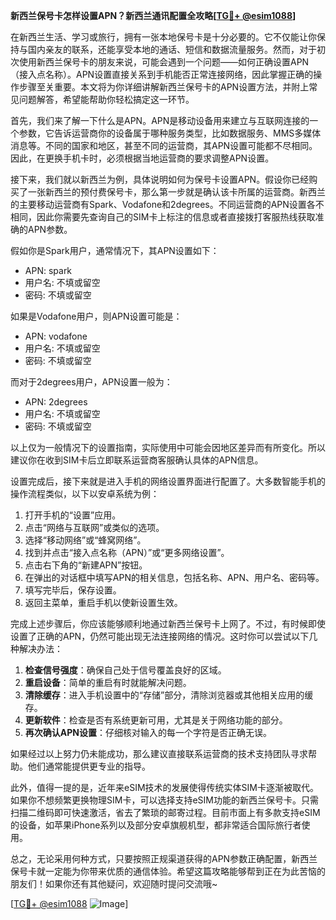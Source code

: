 **新西兰保号卡怎样设置APN？新西兰通讯配置全攻略[[TG💪+ @esim1088](https://t.me/s/esim1088)]**

在新西兰生活、学习或旅行，拥有一张本地保号卡是十分必要的。它不仅能让你保持与国内亲友的联系，还能享受本地的通话、短信和数据流量服务。然而，对于初次使用新西兰保号卡的朋友来说，可能会遇到一个问题——如何正确设置APN（接入点名称）。APN设置直接关系到手机能否正常连接网络，因此掌握正确的操作步骤至关重要。本文将为你详细讲解新西兰保号卡的APN设置方法，并附上常见问题解答，希望能帮助你轻松搞定这一环节。

首先，我们来了解一下什么是APN。APN是移动设备用来建立与互联网连接的一个参数，它告诉运营商你的设备属于哪种服务类型，比如数据服务、MMS多媒体消息等。不同的国家和地区，甚至不同的运营商，其APN设置可能都不尽相同。因此，在更换手机卡时，必须根据当地运营商的要求调整APN设置。

接下来，我们就以新西兰为例，具体说明如何为保号卡设置APN。假设你已经购买了一张新西兰的预付费保号卡，那么第一步就是确认该卡所属的运营商。新西兰的主要移动运营商有Spark、Vodafone和2degrees。不同运营商的APN设置各不相同，因此你需要先查询自己的SIM卡上标注的信息或者直接拨打客服热线获取准确的APN参数。

假如你是Spark用户，通常情况下，其APN设置如下：
- APN: spark
- 用户名: 不填或留空
- 密码: 不填或留空

如果是Vodafone用户，则APN设置可能是：
- APN: vodafone
- 用户名: 不填或留空
- 密码: 不填或留空

而对于2degrees用户，APN设置一般为：
- APN: 2degrees
- 用户名: 不填或留空
- 密码: 不填或留空

以上仅为一般情况下的设置指南，实际使用中可能会因地区差异而有所变化。所以建议你在收到SIM卡后立即联系运营商客服确认具体的APN信息。

设置完成后，接下来就是进入手机的网络设置界面进行配置了。大多数智能手机的操作流程类似，以下以安卓系统为例：

1. 打开手机的“设置”应用。
2. 点击“网络与互联网”或类似的选项。
3. 选择“移动网络”或“蜂窝网络”。
4. 找到并点击“接入点名称（APN）”或“更多网络设置”。
5. 点击右下角的“新建APN”按钮。
6. 在弹出的对话框中填写APN的相关信息，包括名称、APN、用户名、密码等。
7. 填写完毕后，保存设置。
8. 返回主菜单，重启手机以使新设置生效。

完成上述步骤后，你应该能够顺利地通过新西兰保号卡上网了。不过，有时候即使设置了正确的APN，仍然可能出现无法连接网络的情况。这时你可以尝试以下几种解决办法：

1. **检查信号强度**：确保自己处于信号覆盖良好的区域。
2. **重启设备**：简单的重启有时就能解决问题。
3. **清除缓存**：进入手机设置中的“存储”部分，清除浏览器或其他相关应用的缓存。
4. **更新软件**：检查是否有系统更新可用，尤其是关于网络功能的部分。
5. **再次确认APN设置**：仔细核对输入的每一个字符是否正确无误。

如果经过以上努力仍未能成功，那么建议直接联系运营商的技术支持团队寻求帮助。他们通常能提供更专业的指导。

此外，值得一提的是，近年来eSIM技术的发展使得传统实体SIM卡逐渐被取代。如果你不想频繁更换物理SIM卡，可以选择支持eSIM功能的新西兰保号卡。只需扫描二维码即可快速激活，省去了繁琐的邮寄过程。目前市面上有多款支持eSIM的设备，如苹果iPhone系列以及部分安卓旗舰机型，都非常适合国际旅行者使用。

总之，无论采用何种方式，只要按照正规渠道获得的APN参数正确配置，新西兰保号卡就一定能为你带来优质的通信体验。希望这篇攻略能够帮到正在为此苦恼的朋友们！如果你还有其他疑问，欢迎随时提问交流哦~

[[TG💪+ @esim1088](https://t.me/s/esim1088) ![Image](https://i.postimg.cc/4NQfJmqS/Snipaste-2025-05-13-00-14-12.png)]